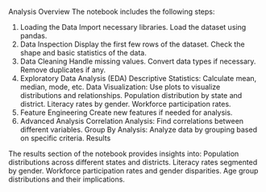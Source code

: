 Analysis Overview
The notebook includes the following steps:

1. Loading the Data
Import necessary libraries.
Load the dataset using pandas.
2. Data Inspection
Display the first few rows of the dataset.
Check the shape and basic statistics of the data.
3. Data Cleaning
Handle missing values.
Convert data types if necessary.
Remove duplicates if any.
4. Exploratory Data Analysis (EDA)
Descriptive Statistics: Calculate mean, median, mode, etc.
Data Visualization: Use plots to visualize distributions and relationships.
Population distribution by state and district.
Literacy rates by gender.
Workforce participation rates.
5. Feature Engineering
Create new features if needed for analysis.
6. Advanced Analysis
Correlation Analysis: Find correlations between different variables.
Group By Analysis: Analyze data by grouping based on specific criteria.
Results

The results section of the notebook provides insights into:
Population distributions across different states and districts.
Literacy rates segmented by gender.
Workforce participation rates and gender disparities.
Age group distributions and their implications.
